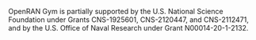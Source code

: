 OpenRAN Gym is partially supported by the U.S. National Science Foundation under Grants CNS-1925601, CNS-2120447, and CNS-2112471, and by the U.S. Office of Naval Research under Grant N00014-20-1-2132.
